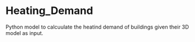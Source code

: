 # Heating_Demand
Python model to calcuulate the heatind demand of buildings given their 3D model as input.
